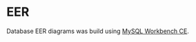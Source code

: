 EER
===
Database EER diagrams was build using [MySQL Workbench CE](https://dev.mysql.com/downloads/workbench/).
